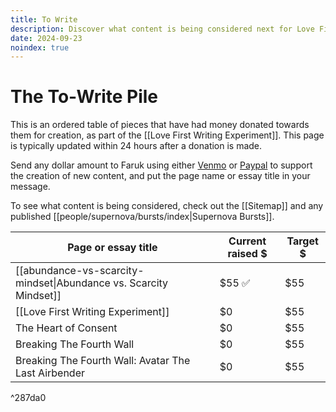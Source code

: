 ```yaml
---
title: To Write
description: Discover what content is being considered next for Love First.
date: 2024-09-23
noindex: true
---
```


# The To-Write Pile

This is an ordered table of pieces that have had money donated towards them for creation, as part of the [[Love First Writing Experiment]]. This page is typically updated within 24 hours after a donation is made.

Send any dollar amount to Faruk using either [Venmo](https://venmo.com/farukspeaks) or [Paypal](https://paypal.me/FarukAtes) to support the creation of new content, and put the page name or essay title in your message. 

To see what content is being considered, check out the [[Sitemap]] and any published [[people/supernova/bursts/index|Supernova Bursts]].

| Page or essay title   | Current raised $  | Target $ |
| --------------------- | ----------------- | -------- |
| [[abundance-vs-scarcity-mindset\|Abundance vs. Scarcity Mindset]] | $55 ✅ | $55 | 
| [[Love First Writing Experiment]] | $0    | $55    |
| The Heart of Consent | $0 | $55 |
| Breaking The Fourth Wall | $0 | $55 |
| Breaking The Fourth Wall: Avatar The Last Airbender | $0 | $55 |

^287da0


